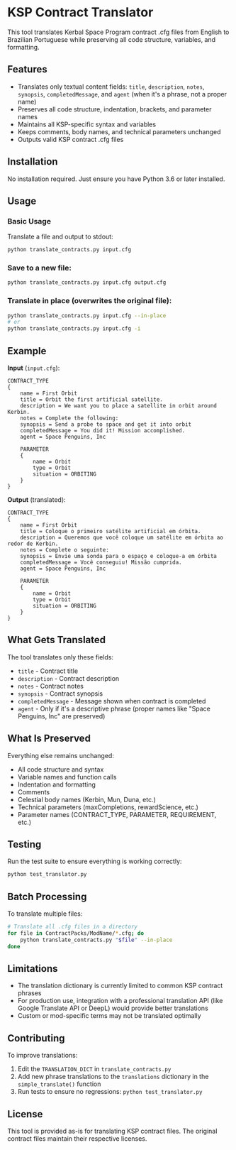 # KSP Contract Translator

This tool translates Kerbal Space Program contract .cfg files from English to Brazilian Portuguese while preserving all code structure, variables, and formatting.

## Features

- Translates only textual content fields: `title`, `description`, `notes`, `synopsis`, `completedMessage`, and `agent` (when it's a phrase, not a proper name)
- Preserves all code structure, indentation, brackets, and parameter names
- Maintains all KSP-specific syntax and variables
- Keeps comments, body names, and technical parameters unchanged
- Outputs valid KSP contract .cfg files

## Installation

No installation required. Just ensure you have Python 3.6 or later installed.

## Usage

### Basic Usage

Translate a file and output to stdout:
```bash
python translate_contracts.py input.cfg
```

### Save to a new file:
```bash
python translate_contracts.py input.cfg output.cfg
```

### Translate in place (overwrites the original file):
```bash
python translate_contracts.py input.cfg --in-place
# or
python translate_contracts.py input.cfg -i
```

## Example

**Input** (`input.cfg`):
```
CONTRACT_TYPE
{
    name = First Orbit
    title = Orbit the first artificial satellite.
    description = We want you to place a satellite in orbit around Kerbin.
    notes = Complete the following:
    synopsis = Send a probe to space and get it into orbit
    completedMessage = You did it! Mission accomplished.
    agent = Space Penguins, Inc
    
    PARAMETER
    {
        name = Orbit
        type = Orbit
        situation = ORBITING
    }
}
```

**Output** (translated):
```
CONTRACT_TYPE
{
    name = First Orbit
    title = Coloque o primeiro satélite artificial em órbita.
    description = Queremos que você coloque um satélite em órbita ao redor de Kerbin.
    notes = Complete o seguinte:
    synopsis = Envie uma sonda para o espaço e coloque-a em órbita
    completedMessage = Você conseguiu! Missão cumprida.
    agent = Space Penguins, Inc
    
    PARAMETER
    {
        name = Orbit
        type = Orbit
        situation = ORBITING
    }
}
```

## What Gets Translated

The tool translates only these fields:
- `title` - Contract title
- `description` - Contract description
- `notes` - Contract notes
- `synopsis` - Contract synopsis
- `completedMessage` - Message shown when contract is completed
- `agent` - Only if it's a descriptive phrase (proper names like "Space Penguins, Inc" are preserved)

## What Is Preserved

Everything else remains unchanged:
- All code structure and syntax
- Variable names and function calls
- Indentation and formatting
- Comments
- Celestial body names (Kerbin, Mun, Duna, etc.)
- Technical parameters (maxCompletions, rewardScience, etc.)
- Parameter names (CONTRACT_TYPE, PARAMETER, REQUIREMENT, etc.)

## Testing

Run the test suite to ensure everything is working correctly:
```bash
python test_translator.py
```

## Batch Processing

To translate multiple files:
```bash
# Translate all .cfg files in a directory
for file in ContractPacks/ModName/*.cfg; do
    python translate_contracts.py "$file" --in-place
done
```

## Limitations

- The translation dictionary is currently limited to common KSP contract phrases
- For production use, integration with a professional translation API (like Google Translate API or DeepL) would provide better translations
- Custom or mod-specific terms may not be translated optimally

## Contributing

To improve translations:
1. Edit the `TRANSLATION_DICT` in `translate_contracts.py`
2. Add new phrase translations to the `translations` dictionary in the `simple_translate()` function
3. Run tests to ensure no regressions: `python test_translator.py`

## License

This tool is provided as-is for translating KSP contract files. The original contract files maintain their respective licenses.
